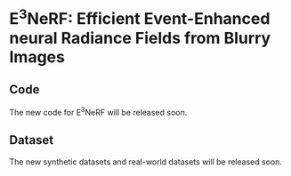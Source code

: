 # E<sup>3</sup>NeRF: Efficient Event-Enhanced neural Radiance Fields from Blurry Images
## Code
The new code for E<sup>3</sup>NeRF will be released soon.
## Dataset
The new synthetic datasets and real-world datasets will be released soon.
